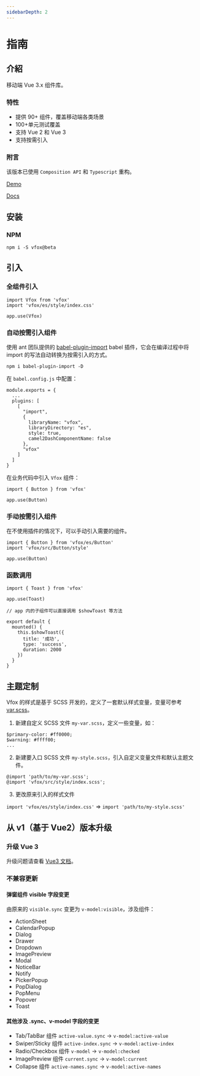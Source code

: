 ```yaml
---
sidebarDepth: 2
---
```


# 指南

## 介紹

移动端 Vue 3.x 组件库。

### 特性

- 提供 90+ 组件，覆盖移动端各类场景
- 100+单元测试覆盖
- 支持 Vue 2 和 Vue 3
- 支持按需引入

### 附言

该版本已使用 `Composition API` 和 `Typescript` 重构。

[Demo](https://cdn.fox2.cn/2.x/demo/)

[Docs](https://cdn.fox2.cn/2.x/docs/)

## 安装

### NPM

```
npm i -S vfox@beta
```

## 引入

### 全组件引入

```
import Vfox from 'vfox'
import 'vfox/es/style/index.css'

app.use(Vfox)
```

### 自动按需引入组件

使用 ant 团队提供的 [babel-plugin-import](https://github.com/ant-design/babel-plugin-import) babel 插件，它会在编译过程中将 import 的写法自动转换为按需引入的方式。

```
npm i babel-plugin-import -D
```

在 `babel.config.js` 中配置：

```
module.exports = {
  ...
  plugins: [
    [
      "import",
      {
        libraryName: "vfox",
        libraryDirectory: "es",
        style: true,
        camel2DashComponentName: false
      },
      "vfox"
    ]
  ]
}
```

在业务代码中引入 `Vfox` 组件：

```
import { Button } from 'vfox'

app.use(Button)
```

### 手动按需引入组件

在不使用插件的情况下，可以手动引入需要的组件。

```
import { Button } from 'vfox/es/Button'
import 'vfox/src/Button/style'

app.use(Button)
```

### 函数调用

```
import { Toast } from 'vfox'

app.use(Toast)

// app 内的子组件可以直接调用 $showToast 等方法

export default {
  mounted() {
    this.$showToast({
      title: '成功',
      type: 'success',
      duration: 2000
    })
  }
}
```

## 主题定制

Vfox 的样式是基于 SCSS 开发的，定义了一套默认样式变量，变量可参考 [var.scss](https://github.com/godxiaoji/vfox/blob/beta/src/style/var.scss)。

1. 新建自定义 SCSS 文件 `my-var.scss`，定义一些变量，如：

```
$primary-color: #ff0000;
$warning: #ffff00;
...
```

2. 新建要入口 SCSS 文件 `my-style.scss`，引入自定义变量文件和默认主题文件。

```
@import 'path/to/my-var.scss';
@import 'vfox/src/style/index.scss';
```

3. 更改原来引入的样式文件

`import 'vfox/es/style/index.css'` => `import 'path/to/my-style.scss'`

## 从 v1（基于 Vue2）版本升级

### 升级 Vue 3

升级问题请查看 [Vue3 文档](https://v3.vuejs.org/guide/introduction.html)。

### 不兼容更新

#### 弹窗组件 visible 字段变更

由原来的 `visible.sync` 变更为 `v-model:visible`，涉及组件：

- ActionSheet
- CalendarPopup
- Dialog
- Drawer
- Dropdown
- ImagePreview
- Modal
- NoticeBar
- Notify
- PickerPopup
- PopDialog
- PopMenu
- Popover
- Toast

#### 其他涉及 .sync、v-model 字段的变更

- Tab/TabBar 组件 `active-value.sync` -> `v-model:active-value`
- Swiper/Sticky 组件 `active-index.sync` -> `v-model:active-index`
- Radio/Checkbox 组件 `v-model` -> `v-model:checked`
- ImagePreview 组件 `current.sync` -> `v-model:current`
- Collapse 组件 `active-names.sync` -> `v-model:active-names`